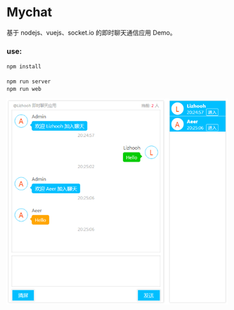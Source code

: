 # Mychat
基于 nodejs、vuejs、socket.io 的即时聊天通信应用 Demo。

### use:

```bash
npm install

npm run server  
npm run web
```

![](./_image/16520827112133151.png)
